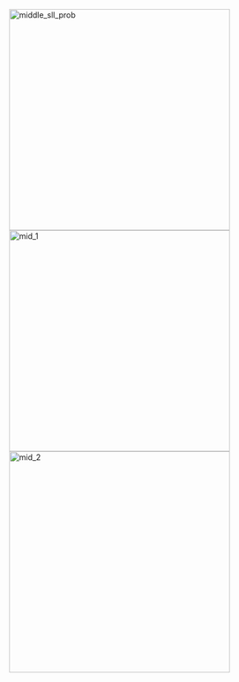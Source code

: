 <img width="400" alt="middle_sll_prob" src="https://github.com/CodingWizard07/CodingNinjas_DSA/assets/130544041/d7f3e3a8-fd20-47dd-affc-8b7c20391bcf">  
<img width="400" alt="mid_1" src="https://github.com/CodingWizard07/CodingNinjas_DSA/assets/130544041/b231344b-4edf-4617-8cc4-5e3639eddff5">  
<img width="400" alt="mid_2" src="https://github.com/CodingWizard07/CodingNinjas_DSA/assets/130544041/38678c40-9dc2-4dbe-9ae5-703fdae8d6c0">  
